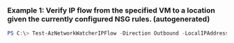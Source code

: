 ### Example 1: Verify IP flow from the specified VM to a location given the currently configured NSG rules. (autogenerated)
```powershell
PS C:\> Test-AzNetworkWatcherIPFlow -Direction Outbound -LocalIPAddress {LocalIPAddress} -LocalPort 6895 -NetworkWatcher {NetworkWatcher} -Protocol TCP -RemoteIPAddress 204.79.197.200 -RemotePort 80 -TargetVirtualMachineId {TargetVirtualMachineId}
```


